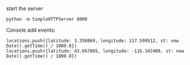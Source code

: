 
start the server
```
python -m SimpleHTTPServer 8000
```
Console add events:
```
locations.push({latitude: 3.358069, longitude: 117.599512, st: new Date().getTime() / 1000.0})
locations.push({latitude: 43.667065, longitude: -116.342408, st: new Date().getTime() / 1000.0})
```
